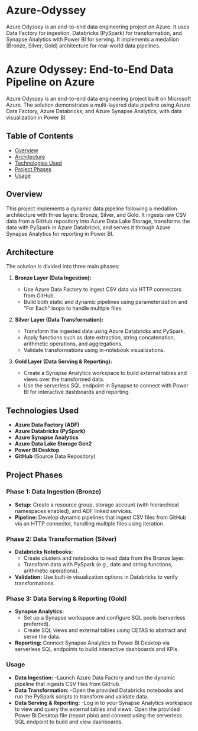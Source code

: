 # Azure-Odyssey
Azure Odyssey is an end-to-end data engineering project on Azure. It uses Data Factory for ingestion, Databricks (PySpark) for transformation, and Synapse Analytics with Power BI for serving. It implements a medallion (Bronze, Silver, Gold) architecture for real-world data pipelines.

# Azure Odyssey: End-to-End Data Pipeline on Azure

Azure Odyssey is an end-to-end data engineering project built on Microsoft Azure. The solution demonstrates a multi-layered data pipeline using Azure Data Factory, Azure Databricks, and Azure Synapse Analytics, with data visualization in Power BI.

## Table of Contents

- [Overview](#overview)
- [Architecture](#architecture)
- [Technologies Used](#technologies-used)
- [Project Phases](#project-phases)
- [Usage](#usage)

## Overview

This project implements a dynamic data pipeline following a medallion architecture with three layers: Bronze, Silver, and Gold. It ingests raw CSV data from a GitHub repository into Azure Data Lake Storage, transforms the data with PySpark in Azure Databricks, and serves it through Azure Synapse Analytics for reporting in Power BI.

## Architecture

The solution is divided into three main phases:

1. **Bronze Layer (Data Ingestion):**  
   - Use Azure Data Factory to ingest CSV data via HTTP connectors from GitHub.
   - Build both static and dynamic pipelines using parameterization and "For Each" loops to handle multiple files.

2. **Silver Layer (Data Transformation):**  
   - Transform the ingested data using Azure Databricks and PySpark.
   - Apply functions such as date extraction, string concatenation, arithmetic operations, and aggregations.
   - Validate transformations using in-notebook visualizations.

3. **Gold Layer (Data Serving & Reporting):**  
   - Create a Synapse Analytics workspace to build external tables and views over the transformed data.
   - Use the serverless SQL endpoint in Synapse to connect with Power BI for interactive dashboards and reporting.

## Technologies Used

- **Azure Data Factory (ADF)**
- **Azure Databricks (PySpark)**
- **Azure Synapse Analytics**
- **Azure Data Lake Storage Gen2**
- **Power BI Desktop**
- **GitHub** (Source Data Repository)

## Project Phases

### Phase 1: Data Ingestion (Bronze)
- **Setup:** Create a resource group, storage account (with hierarchical namespaces enabled), and ADF linked services.
- **Pipeline:** Develop dynamic pipelines that ingest CSV files from GitHub via an HTTP connector, handling multiple files using iteration.

### Phase 2: Data Transformation (Silver)
- **Databricks Notebooks:**  
  - Create clusters and notebooks to read data from the Bronze layer.
  - Transform data with PySpark (e.g., date and string functions, arithmetic operations).
- **Validation:** Use built-in visualization options in Databricks to verify transformations.

### Phase 3: Data Serving & Reporting (Gold)
- **Synapse Analytics:**  
  - Set up a Synapse workspace and configure SQL pools (serverless preferred).
  - Create SQL views and external tables using CETAS to abstract and serve the data.
- **Reporting:** Connect Synapse Analytics to Power BI Desktop via serverless SQL endpoints to build interactive dashboards and KPIs.

### Usage

- **Data Ingestion:**
   -Launch Azure Data Factory and run the dynamic pipeline that ingests CSV files from GitHub.
- **Data Transformation:**
   -Open the provided Databricks notebooks and run the PySpark scripts to transform and validate data.
- **Data Serving & Reporting:**
   -Log in to your Synapse Analytics workspace to view and query the external tables and views.
Open the provided Power BI Desktop file (report.pbix) and connect using the serverless SQL endpoint to build and view dashboards.
